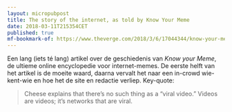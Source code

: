 ```yaml
---
layout: micropubpost
title: The story of the internet, as told by Know Your Meme
date: 2018-03-11T215354CET
published: true
mf-bookmark-of: https://www.theverge.com/2018/3/6/17044344/know-your-meme-10-year-anniversary-brad-kim-interview
---
```

Een lang (iets té lang) artikel over de geschiedenis van *Know your Meme*, de ultieme online encyclopedie voor internet-memes. De eerste helft van het artikel is de moeite waard, daarna vervalt het naar een in-crowd wie-kent-wie en hoe het de site en redactie verliep. Key-quote: 
> Cheese explains that there’s no such thing as a “viral video.” Videos are videos; it’s networks that are viral. 